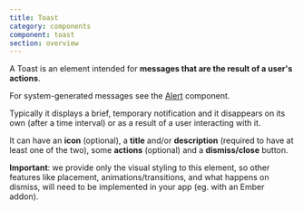 ```yaml
---
title: Toast
category: components
component: toast
section: overview
---
```


A Toast is an element intended for **messages that are the result of a user's actions**.

For system-generated messages see the [Alert](/components/alert/01_overview/) component.

Typically it displays a brief, temporary notification and it disappears on its own (after a time interval) or as a result of a user interacting with it.

It can have an **icon** (optional), a **title** and/or **description** (required to have at least one of the two), some **actions** (optional) and a **dismiss/close** button.

**Important**: we provide only the visual styling to this element, so other features like placement, animations/transitions, and what happens on dismiss, will need to be implemented in your app (eg. with an Ember addon).